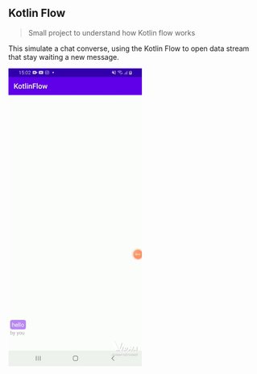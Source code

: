 ## Kotlin Flow

> Small project to understand how Kotlin flow works

This simulate a chat converse, using the Kotlin Flow to open data stream that stay waiting a new message.

<img style="width:265px" src="/readmeimages/app.gif" />